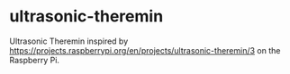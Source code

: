 # ultrasonic-theremin
Ultrasonic Theremin inspired by https://projects.raspberrypi.org/en/projects/ultrasonic-theremin/3 on the Raspberry Pi.
